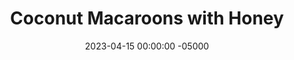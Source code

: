 ---
layout: post
title: "Coconut Macaroons with Honey"
date:   2023-04-15 00:00:00 -05000
categories: 
- Recipes
- Healthier Dessert
permalink: /recipes/coconut-macaroons
image: /assets/Food/Healthier Dessert/Coconut/cover.jpg
ing: coconut-ing
facts: coconut-facts
section1: 
start2: 
section2: 
start3: 
section3: 
start4: 
section4: 
start5: 
section5: 
Prep: 10
Rest: 30
Cook: 15
Source1: https://www.youtube.com/watch?v=ACbwMHUj-kA
Source2: 
whisk: https://s.samsungfood.com/N8lEA
tags: 
- egg white
- cookie
- maple
- shredded coconut
- unsweetened coconut
- flakes
- macaron
- macaroon
- vic
- gluten free
- low carb
Description: Coconut macaroons are such a simple healthy dessert, and are great for all you coconut lovers out there. I personally don't like coconut, but even I admit these are hay in the needle stack. To use up those extra yolks though, check out my <a href="hollandaise">Greek Yogurt Hollandaise Sauce</a>
Instructions: 
- With a hand mixer, beat together egg whites until soft peaks in a glass bowl.  Carton egg white will work as well.  66 g is about 4 tbsp + 1 tsp<br><br>
- <center><img src="/assets/Food/Healthier Dessert/Coconut/egg-whites.jpg" alt="" class="instruction-image"></center><br>

- Fold in honey, vanilla, almond extract, and salt. Mix in coconut and oats until fully combined and sticky.  Chill the dough in the fridge for 30 minutes to harden<br><br>

- Line a baking sheet with parchment paper.  Use a cookie scoop to scoop the dough, and press it down with your hands in the scoop.  Place onto the sheet, and you should have nice sphere-like cookies.  Shape with your fingers if needed<br><br>
- <center><img src="/assets/Food/Healthier Dessert/Coconut/raw.jpg" alt="" class="instruction-image"></center><br>

- Bake at 325F for 15 minutes. Cookies will be lightly browned in the top and golden/dark on the bottom. Transfer to a wire rack to cool<br><br>
- <center><img src="/assets/Food/Healthier Dessert/Coconut/cooling.jpg" alt="" class="instruction-image"></center><br>

- Optionally drizzle with melted chocolate (2 tbsp, 25 g), or dip the bottoms in chocolate
---